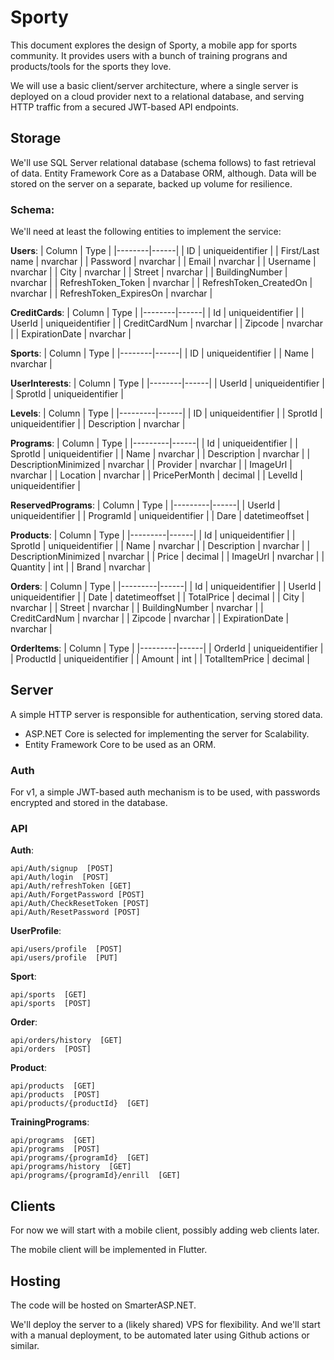 # Sporty

This document explores the design of Sporty, a mobile app for sports community. It provides users with a bunch of training prograns and products/tools for the sports they love.

We will use a basic client/server architecture, where a single server is deployed
on a cloud provider next to a relational database, and serving HTTP traffic from
a secured JWT-based API endpoints.

## Storage

We'll use SQL Server relational database (schema follows) to fast retrieval of data. Entity Framework Core as a Database ORM, although.
Data will be stored on the server on a separate, backed up volume for resilience.

### Schema:

We'll need at least the following entities to implement the service:

**Users**:
| Column | Type |
|--------|------|
| ID | uniqueidentifier |
| First/Last name | nvarchar |
| Password | nvarchar |
| Email | nvarchar |
| Username | nvarchar |
| City | nvarchar |
| Street | nvarchar |
| BuildingNumber | nvarchar |
| RefreshToken_Token | nvarchar |
| RefreshToken_CreatedOn | nvarchar |
| RefreshToken_ExpiresOn | nvarchar |


**CreditCards**:
| Column | Type |
|--------|------|
| Id | uniqueidentifier |
| UserId | uniqueidentifier |
| CreditCardNum | nvarchar |
| Zipcode | nvarchar |
| ExpirationDate | nvarchar |



**Sports**:
| Column | Type |
|--------|------|
| ID | uniqueidentifier |
| Name | nvarchar |


**UserInterests**:
| Column | Type |
|--------|------|
| UserId | uniqueidentifier |
| SprotId | uniqueidentifier |

**Levels**:
| Column | Type |
|---------|------|
| ID | uniqueidentifier |
| SprotId | uniqueidentifier |
| Description | nvarchar |


**Programs**:
| Column | Type |
|---------|------|
| Id | uniqueidentifier |
| SprotId | uniqueidentifier |
| Name | nvarchar |
| Description | nvarchar |
| DescriptionMinimized | nvarchar |
| Provider | nvarchar |
| ImageUrl | nvarchar |
| Location | nvarchar |
| PricePerMonth | decimal |
| LevelId | uniqueidentifier |


**ReservedPrograms**:
| Column | Type |
|---------|------|
| UserId | uniqueidentifier |
| ProgramId | uniqueidentifier |
| Dare | datetimeoffset |


**Products**:
| Column | Type |
|---------|------|
| Id | uniqueidentifier |
| SprotId | uniqueidentifier |
| Name | nvarchar |
| Description | nvarchar |
| DescriptionMinimized | nvarchar |
| Price | decimal |
| ImageUrl | nvarchar |
| Quantity | int |
| Brand | nvarchar |



**Orders**:
| Column | Type |
|---------|------|
| Id | uniqueidentifier |
| UserId | uniqueidentifier |
| Date | datetimeoffset |
| TotalPrice | decimal |
| City | nvarchar |
| Street | nvarchar |
| BuildingNumber | nvarchar |
| CreditCardNum | nvarchar |
| Zipcode | nvarchar |
| ExpirationDate | nvarchar |

**OrderItems**:
| Column | Type |
|---------|------|
| OrderId | uniqueidentifier |
| ProductId | uniqueidentifier |
| Amount | int |
| TotalItemPrice | decimal |


## Server

A simple HTTP server is responsible for authentication, serving stored data.

- ASP.NET Core is selected for implementing the server for Scalability.
- Entity Framework Core to be used as an ORM.

### Auth

For v1, a simple JWT-based auth mechanism is to be used, with passwords
encrypted and stored in the database.

### API

**Auth**:

```
api/Auth/signup  [POST]
api/Auth/login  [POST]
api/Auth/refreshToken [GET]
api/Auth/ForgetPassword [POST]
api/Auth/CheckResetToken [POST]
api/Auth/ResetPassword [POST]
```

**UserProfile**:

```
api/users/profile  [POST]
api/users/profile  [PUT]
```


**Sport**:

```
api/sports  [GET]
api/sports  [POST]
```

**Order**:

```
api/orders/history  [GET]
api/orders  [POST]
```


**Product**:

```
api/products  [GET]
api/products  [POST]
api/products/{productId}  [GET]
```

**TrainingPrograms**:

```
api/programs  [GET]
api/programs  [POST]
api/programs/{programId}  [GET]
api/programs/history  [GET]
api/programs/{programId}/enrill  [GET]
```

## Clients

For now we will start with a mobile client, possibly adding web clients later.

The mobile client will be implemented in Flutter.

## Hosting

The code will be hosted on SmarterASP.NET.

We'll deploy the server to a (likely shared) VPS for flexibility. And we'll start with a manual deployment, to be automated
later using Github actions or similar.
